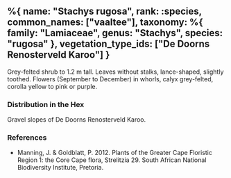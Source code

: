 %{
    name: "Stachys rugosa",
    rank: :species,
    common_names: ["vaaltee"],
    taxonomy: %{
        family: "Lamiaceae",
        genus: "Stachys",
        species: "rugosa"
    },
    vegetation_type_ids: ["De Doorns Renosterveld Karoo"]
}
---

Grey-felted shrub to 1.2 m tall. Leaves without stalks, lance-shaped, slightly toothed.
Flowers (September to December) in whorls, calyx grey-felted, corolla yellow to pink or purple.

<!-- read more -->

### Distribution in the Hex

Gravel slopes of De Doorns Renosterveld Karoo.

### References

* Manning, J. & Goldblatt, P. 2012. Plants of the Greater Cape Floristic Region 1: the Core Cape flora, Strelitzia 29. South African National Biodiversity Institute, Pretoria.